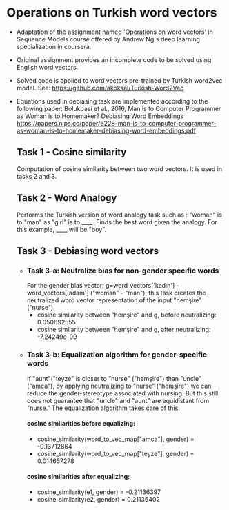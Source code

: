 # Operations on Turkish word vectors


- Adaptation of the assignment named 'Operations on word vectors' in Sequence Models course offered by Andrew Ng's deep learning specialization in coursera.
- Original assignment provides an incomplete code to be solved using English word vectors.
- Solved code is applied to word vectors pre-trained by Turkish word2vec model. See: https://github.com/akoksal/Turkish-Word2Vec
- Equations used in debiasing task are implemented according to the following paper:
   Bolukbasi et al., 2016, Man is to Computer Programmer as Woman is to Homemaker? Debiasing Word Embeddings
   https://papers.nips.cc/paper/6228-man-is-to-computer-programmer-as-woman-is-to-homemaker-debiasing-word-embeddings.pdf
   
   ## Task 1 - Cosine similarity
   Computation of  cosine similarity  between two word vectors. It is used in tasks 2 and 3.
   ## Task 2 - Word Analogy
   Performs the Turkish version of word analogy task such as : "woman" is to "man" as "girl" is to ____. Finds the best word given the analogy. For this example,  ____ will be "boy". 
   ## Task 3 - Debiasing word vectors
    - ### Task 3-a: Neutralize bias for non-gender specific words
         For the gender bias vector: g=word_vectors['kadın'] - word_vectors['adam'] ("woman" - "man"), this task creates the neutralized word vector representation of the input "hemşire" ("nurse").
         - cosine similarity between "hemşire" and g, before neutralizing:  0.050692555
         - cosine similarity between "hemşire" and g, after neutralizing:  -7.24249e-09
    - ### Task 3-b: Equalization algorithm for gender-specific words
         If  "aunt"("teyze" is closer to "nurse" ("hemşire") than "uncle" ("amca"), by applying neutralizing to "nurse" ("hemşire") we can reduce the gender-stereotype associated with nursing. But this still does not guarantee that "uncle" and "aunt" are equidistant from "nurse." The equalization algorithm takes care of this.
         #### cosine similarities before equalizing:
         - cosine_similarity(word_to_vec_map["amca"], gender) =  -0.13712864
         - cosine_similarity(word_to_vec_map["teyze"], gender) =  0.014657278
         #### cosine similarities after equalizing:
         - cosine_similarity(e1, gender) =  -0.21136397
         - cosine_similarity(e2, gender) =  0.21136402
   
   
   
   
   

